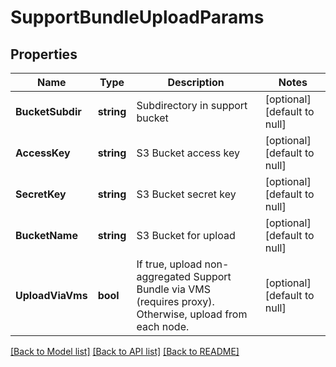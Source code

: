 # SupportBundleUploadParams

## Properties
Name | Type | Description | Notes
------------ | ------------- | ------------- | -------------
**BucketSubdir** | **string** | Subdirectory in support bucket | [optional] [default to null]
**AccessKey** | **string** | S3 Bucket access key | [optional] [default to null]
**SecretKey** | **string** | S3 Bucket secret key | [optional] [default to null]
**BucketName** | **string** | S3 Bucket for upload | [optional] [default to null]
**UploadViaVms** | **bool** | If true, upload non-aggregated Support Bundle via VMS (requires proxy). Otherwise, upload from each node. | [optional] [default to null]

[[Back to Model list]](../README.md#documentation-for-models) [[Back to API list]](../README.md#documentation-for-api-endpoints) [[Back to README]](../README.md)


